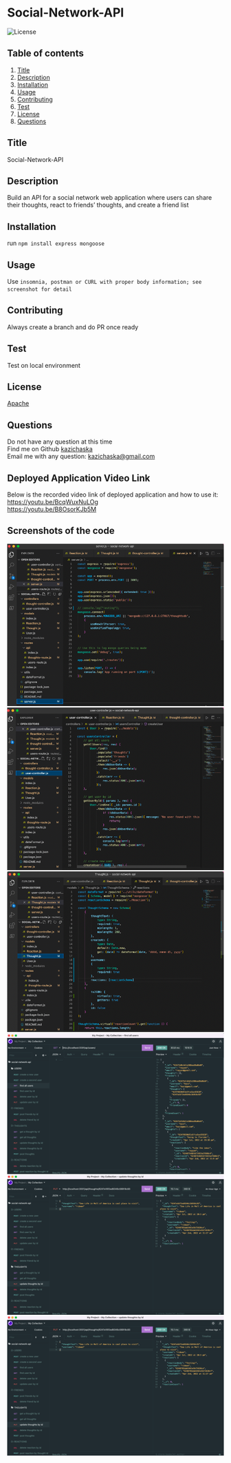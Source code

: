 # Social-Network-API

![License](https://img.shields.io/badge/License-Apache%20-yellow.svg)

## Table of contents

1. [Title](#title)
2. [Description](#description)
3. [Installation](#installation)
4. [Usage](#usage)
5. [Contributing](#contributing)
6. [Test](#test)
7. [License](#license)
8. [Questions](#questions)

## Title

Social-Network-API

## Description

Build an API for a social network web application where users can share their thoughts, react to friends’ thoughts, and create a friend list

## Installation

run `npm install express mongoose`

## Usage

Use `insomnia, postman or CURL with proper body information; see screenshot for detail`

## Contributing

Always create a branch and do PR once ready

## Test

Test on local environment

## License

[Apache](https://gist.github.com/nicolasdao/a7adda51f2f185e8d2700e1573d8a633#apache-license-20)

## Questions

Do not have any question at this time<br />
Find me on Github [kazichaska](https://github.com/kazichaska)<br />
Email me with any question: kazichaska@gmail.com <br />

## Deployed Application Video Link

Below is the recorded video link of deployed application and how to use it:
https://youtu.be/BcqWuxNuLOg <br />
https://youtu.be/B8OsorKJb5M <br />

## Screenshots of the code

![serverjs](./src/images/serverjs.png)
![script](./src/images/script.png)
![script](./src/images/script1.png)
![application](./src/images/application.png)
![application1](./src/images/application1.png)
![application2](./src/images/application1.png)
